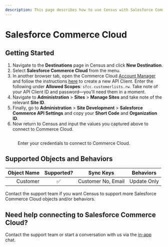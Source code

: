 ```yaml
---
description: This page describes how to use Census with Salesforce Commerce Cloud.
---
```


# Salesforce Commerce Cloud

## Getting Started

1. Navigate to the **Destinations** page in Census and click **New Destination**.
2. Select **Salesforce Commerce Cloud** from the menu.
3. In another browser tab, open the Commerce Cloud [Account Manager](https://account.demandware.com/) and follow the instructions [here](https://developer.salesforce.com/docs/commerce/commerce-api/guide/authorization-for-admin-apis.html#create-an-api-client) to create a new API Client. Enter the following under **Allowed Scopes**: `sfcc.customerlists.rw`. Take note of your API Client ID and password—you'll need them in a moment.
4. Navigate to **Administration** >  **Sites** >  **Manage Sites** and take note of the relevant **Site ID**.
5. Finally, go to **Administration** >  **Site Development** >  **Salesforce Commerce API Settings** and copy your **Short Code** and **Organization ID**.
6. Now return to Census and input the values you captured above to connect to Commerce Cloud.

<figure><img src="../.gitbook/assets/salesforce-commerce-cloud.png" alt=""><figcaption><p>Enter your credentials to connect to Commerce Cloud.</p></figcaption></figure>

## Supported Objects and Behaviors

| **Object Name** | **Supported?** | **Sync Keys**  | **Behaviors** |
| --------------: | :------------: | ---------------- | --------------|
| Customer | ✅ | Customer No, Email | Update Only |

Contact the support team if you want Census to support more Salesforce Commerce Cloud objects and/or behaviors.

## Need help connecting to Salesforce Commerce Cloud?

Contact the support team or start a conversation with us via the [in-app](https://app.getcensus.com) chat.
